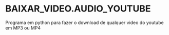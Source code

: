 # BAIXAR_VIDEO.AUDIO_YOUTUBE
 Programa em python para fazer o download de qualquer video do youtube em MP3 ou MP4

